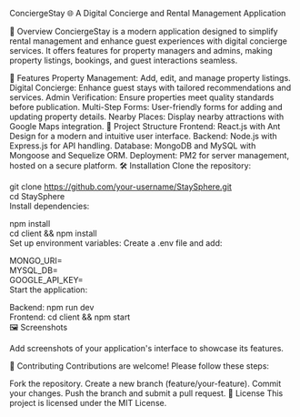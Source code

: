 ConciergeStay 🌐
A Digital Concierge and Rental Management Application

📖 Overview
ConciergeStay is a modern application designed to simplify rental management and enhance guest experiences with digital concierge services. It offers features for property managers and admins, making property listings, bookings, and guest interactions seamless.

🚀 Features
Property Management: Add, edit, and manage property listings.
Digital Concierge: Enhance guest stays with tailored recommendations and services.
Admin Verification: Ensure properties meet quality standards before publication.
Multi-Step Forms: User-friendly forms for adding and updating property details.
Nearby Places: Display nearby attractions with Google Maps integration.
📂 Project Structure
Frontend: React.js with Ant Design for a modern and intuitive user interface.
Backend: Node.js with Express.js for API handling.
Database: MongoDB and MySQL with Mongoose and Sequelize ORM.
Deployment: PM2 for server management, hosted on a secure platform.
🛠️ Installation
Clone the repository:

git clone https://github.com/your-username/StaySphere.git  
cd StaySphere  
Install dependencies:

npm install  
cd client && npm install  
Set up environment variables:
Create a .env file and add:

MONGO_URI=<Your MongoDB URI>  
MYSQL_DB=<Your MySQL database name>  
GOOGLE_API_KEY=<Your Google Maps API key>  
Start the application:

Backend:
npm run dev  
Frontend:
cd client && npm start  
🖼️ Screenshots

Add screenshots of your application's interface to showcase its features.

🤝 Contributing
Contributions are welcome! Please follow these steps:

Fork the repository.
Create a new branch (feature/your-feature).
Commit your changes.
Push the branch and submit a pull request.
📄 License
This project is licensed under the MIT License.
